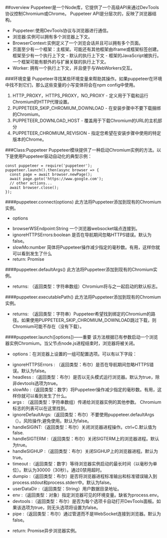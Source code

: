 ##overview
Puppeteer是一个Node库，它提供了一个高级API来通过DevTools协议控制Chromium或Chrome。 Puppeteer API是分层次的，反映了浏览器结构。
+   Puppeteer:使用DevTools协议与浏览器进行通信。
+   浏览器:实例可以拥有多个浏览器上下文。
+   BrowserContext:实例定义了一个浏览会话并且可以拥有多个页面。
+   页面至少有一个框架：主框架。可能还有其他框架由iframe或框架标签创建。 框架至少有一个执行上下文 - 默认的执行上下文 - 框架的JavaScript被执行。一个框架可能有额外的与扩展关联的执行上下文。
+   Worker: 拥有一个执行上下文，并且便于与WebWorkers交互。


###环境变量
Puppeteer寻找某些环境变量来帮助其操作。如果puppeteer在环境中找不到它们，那么这些变量的小写变体将会在npm config中使用。
1.  HTTP_PROXY，HTTPS_PROXY，NO_PROXY - 定义用于下载和运行Chromium的HTTP代理设置。
2.  PUPPETEER_SKIP_CHROMIUM_DOWNLOAD - 在安装步骤中不要下载捆绑的Chromium。
3.  PUPPETEER_DOWNLOAD_HOST - 覆盖用于下载Chromium的URL的主机部分
4.  PUPPETEER_CHROMIUM_REVISION - 指定您希望在安装步骤中使用的特定版本的Chrome。

###Class:Puppeteer
Puppeteer模块提供了一种启动Chromium实例的方法。以下是使用Puppeteer驱动自动化的典型示例：
<pre><code>const puppeteer = require('puppeteer');
puppeteer.launch().then(async browser => {
  const page = await browser.newPage();
  await page.goto('https://www.google.com');
  // other actions...
  await browser.close();
});
</code></pre>

####puppeteer.connect(options)
此方法将Puppeteer添加到现有的Chromium实例。
*   options
   +   browserWSEndpoint:String 一个浏览器websocket端点连接到。
   +	ignoreHTTPSErrors:boolean 是否在导航期间忽略HTTPS错误。默认为false。
   +	slowMo:number 简体将Puppeteer操作减少指定的毫秒数。有用，这样你就可以看到发生了什么
   +	return: Promise


####puppeteer.defaultArgs()
此方法将Puppeteer添加到现有的Chromium实例。
*   returns: （返回类型：字符串数组）Chromium将与之一起启动的默认标志。

####puppeteer.executablePath()
此方法将Puppeteer添加到现有的Chromium实例。
*   returns: （返回类型：字符串）Puppeteer希望找到绑定的Chromium的路径。如果使用PUPPETEER_SKIP_CHROMIUM_DOWNLOAD跳过下载，则Chromium可能不存在（没有下载）。

####puppeteer.launch([options])——重要
该方法根据已有参数启动一个浏览器实例Chromium。当父节点node.js进程结束时，浏览器将被关闭。
*   options：在浏览器上设置的一组可配置选项。可以有以下字段：
   +   ignoreHTTPSErrors : （返回类型：布尔）是否在导航期间忽略HTTPS错误。默认为false。
   +	headless :（返回类型：布尔）是否以无头模式运行浏览器。默认为true，除非devtools选项为true。
   +	slowMo  :（返回类型：数字）将Puppeteer操作减少指定的毫秒数。有用，这样你就可以看到发生了什么。
   +	args : （返回类型：字符串数组）传递给浏览器实例的其他参数。 Chromium标志的列表可以在这里找到。
   +	ignoreDefaultArgs:（返回类型：布尔）不要使用puppeteer.defaultArgs（）。风险操作;避免使用。默认为false。
   +	handleSIGINT:（返回类型：布尔）关闭浏览器进程操作。ctrl+C.默认值为false.
   +	handleSIGTERM :（返回类型：布尔）关闭SIGTERM上的浏览器进程。默认为true。
   +	handleSIGHUP :（返回类型：布尔）关闭SIGHUP上的浏览器进程。默认为true。
   +	timeout :（返回类型：数字）等待浏览器实例启动的最长时间（以毫秒为单位）。默认为30000（30秒）。通过0禁用超时。
   +	dumpio :（返回类型：布尔）是否将浏览器进程标准输出和标准错误输入到process.stdout和process.stderr中。默认为false。
   +	userDataDir :（返回类型：String）用户数据目录地址。
   +	env :（返回类型：对象）指定浏览器可见的环境变量。缺省为process.env。
   +	devtools :（返回类型：布尔）是否为每个选项卡自动打开DevTools面板。如果该选项为true，则无头选项将设置为false。
   +	pipe :（返回类型：布尔）通过管道而不是WebSocket连接到浏览器。默认为false。
*	return:  Promise<Browser>异步浏览器实例。

